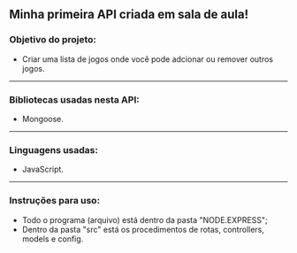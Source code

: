 ## Minha primeira API criada em sala de aula!

### Objetivo do projeto:

* Criar uma lista de jogos onde você pode adcionar ou remover outros jogos.

<hr>

### Bibliotecas usadas nesta API:

* Mongoose.

<hr>

### Linguagens usadas:

* JavaScript.

<hr>

### Instruções para uso:

* Todo o programa (arquivo) está dentro da pasta "NODE.EXPRESS";
* Dentro da pasta "src" está os procedimentos de rotas, controllers, models e config.
